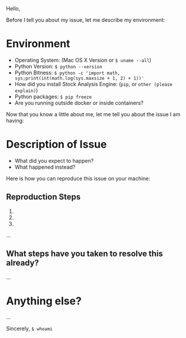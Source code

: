Hello,

Before I tell you about my issue, let me describe my environment:

# Environment

* Operating System: (Mac OS X Version or `$ uname --all`)
* Python Version: `$ python --version`
* Python Bitness: `$ python -c 'import math, sys;print(int(math.log(sys.maxsize + 1, 2) + 1))'`
* How did you install Stock Analysis Engine: (`pip`, or `other (please explain)`)
* Python packages: `$ pip freeze`
* Are you running outside docker or inside containers?

Now that you know a little about me, let me tell you about the issue I am
having:

# Description of Issue

* What did you expect to happen?
* What happened instead?

Here is how you can reproduce this issue on your machine:

## Reproduction Steps

1.
2.
3.
...

## What steps have you taken to resolve this already?

...

# Anything else?

...

Sincerely,
`$ whoami`
